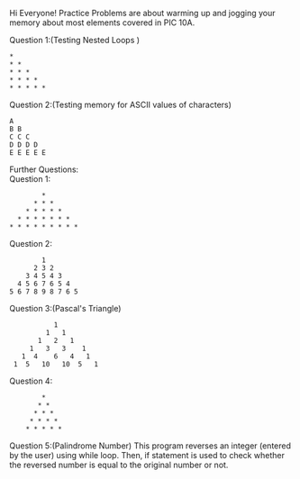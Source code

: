 Hi Everyone! Practice Problems are about warming up and jogging your memory about most elements covered in PIC 10A.                 
  
Question 1:(Testing Nested Loops )                      
```
*
* *
* * *
* * * *
* * * * *
```
Question 2:(Testing memory for ASCII values of characters)
```
A
B B
C C C
D D D D
E E E E E
```
Further Questions:                       
Question 1:                        
```
        *
      * * *
    * * * * *
  * * * * * * *
* * * * * * * * *
```
Question 2:
```
        1
      2 3 2
    3 4 5 4 3
  4 5 6 7 6 5 4
5 6 7 8 9 8 7 6 5
```
Question 3:(Pascal's Triangle)
```
           1
         1   1
       1   2   1
     1   3   3    1
   1  4    6   4   1
 1  5   10   10  5   1 
```
Question 4:
```
        * 
       * * 
      * * * 
     * * * * 
    * * * * * 
```
Question 5:(Palindrome Number) This program reverses an integer (entered by the user) using while loop. Then, if statement is used to check whether the reversed number is equal to the original number or not.
```

